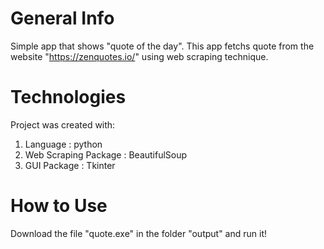 # General Info
Simple app that shows "quote of the day". This app fetchs quote from the website "https://zenquotes.io/" using web scraping technique.

# Technologies
Project was created with:
1. Language : python
2. Web Scraping Package : BeautifulSoup
3. GUI Package : Tkinter

# How to Use
Download the file "quote.exe" in the folder "output" and run it!


